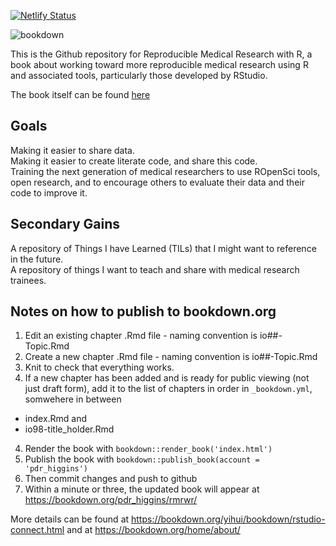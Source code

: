[![Netlify Status](https://api.netlify.com/api/v1/badges/acb42178-12c8-4ca2-ae3a-d596bd3c568e/deploy-status)](https://app.netlify.com/sites/rmrwr-book/deploys)

![bookdown](https://github.com/higgi13425/rmrwr-book/workflows/bookdown/badge.svg)

This is the Github repository for Reproducible Medical Research with R, a book about working toward more reproducible medical research using R and associated tools, particularly those developed by RStudio.

The book itself can be found [here](https://bookdown.org/pdr_higgins/rmrwr/)

## Goals

Making it easier to share data.     
Making it easier to create literate code, and share this code.     
Training the next generation of medical researchers to use ROpenSci tools, open research, and to encourage others to evaluate their data and their code to improve it.     


## Secondary Gains

A repository of Things I have Learned (TILs) that I might want to reference in the future.     
A repository of things I want to teach and share with medical research trainees.     

## Notes on how to publish to bookdown.org

1. Edit an existing chapter .Rmd file - naming convention is io##-Topic.Rmd
2. Create a new chapter .Rmd file - naming convention is io##-Topic.Rmd
3. Knit to check that everything works.
4. If a new chapter has been added and is ready for public viewing (not just draft form), add it to the list of chapters in order in `_bookdown.yml`, somwehere in between     
- index.Rmd and     
- io98-title_holder.Rmd
4. Render the book with `bookdown::render_book('index.html')`
5. Publish the book with `bookdown::publish_book(account = 'pdr_higgins')`
6. Then commit changes and push to github
7. Within a minute or three, the updated book will appear at https://bookdown.org/pdr_higgins/rmrwr/

More details can be found at https://bookdown.org/yihui/bookdown/rstudio-connect.html
and at
https://bookdown.org/home/about/ 
